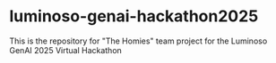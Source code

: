 # luminoso-genai-hackathon2025
This is the repository for "The Homies" team project for the Luminoso GenAI 2025 Virtual Hackathon
